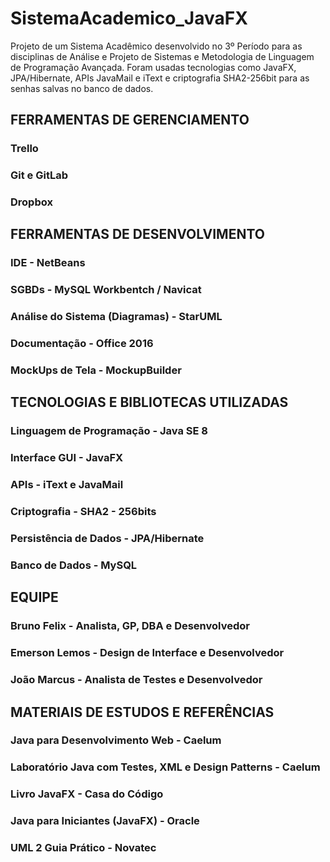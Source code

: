 # SistemaAcademico_JavaFX
Projeto de um Sistema Acadêmico desenvolvido no 3º Período para as disciplinas de Análise e Projeto de Sistemas e Metodologia de Linguagem de Programação Avançada. Foram usadas tecnologias como JavaFX, JPA/Hibernate, APIs JavaMail e iText e criptografia SHA2-256bit para as senhas salvas no banco de dados.

FERRAMENTAS DE GERENCIAMENTO
----------------------------------------------------------------------------
### Trello
### Git e GitLab
### Dropbox


FERRAMENTAS DE DESENVOLVIMENTO
----------------------------------------------------------------------------
### IDE						                  - NetBeans
### SGBDs 						              - MySQL Workbentch / Navicat
### Análise do Sistema (Diagramas) 	- StarUML 					
### Documentação					          - Office 2016
### MockUps de Tela 				        - MockupBuilder


TECNOLOGIAS E BIBLIOTECAS UTILIZADAS
----------------------------------------------------------------------------
### Linguagem de Programação 	- Java SE 8
### Interface GUI 			      - JavaFX
### APIs				              - iText e JavaMail
### Criptografia 			        - SHA2 - 256bits
### Persistência de Dados 		- JPA/Hibernate
### Banco de Dados  		      - MySQL


EQUIPE
----------------------------------------------------------------------------
### Bruno Felix 	  - Analista, GP, DBA e Desenvolvedor
### Emerson Lemos 	- Design de Interface e Desenvolvedor
### João Marcus 	  - Analista de Testes e Desenvolvedor


MATERIAIS DE ESTUDOS E REFERÊNCIAS
----------------------------------------------------------------------------
### Java para Desenvolvimento Web 				              - Caelum
### Laboratório Java com Testes, XML e Design Patterns 	- Caelum
### Livro JavaFX 			 			                            - Casa do Código
### Java para Iniciantes (JavaFX)				                - Oracle
### UML 2 Guia Prático 					                        - Novatec
